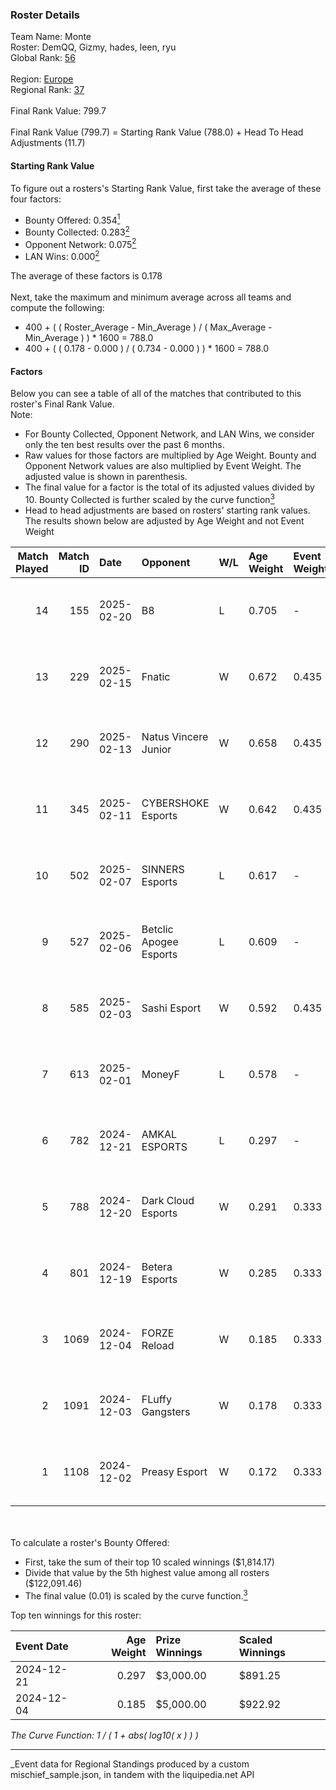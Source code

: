 ### Roster Details<br />
Team Name: Monte<br />
Roster: DemQQ, Gizmy, hades, leen, ryu<br />
Global Rank: [56](../../standings_global_2025_05_05.md)<br />
<br />
Region: [Europe]( ../../standings_europe_2025_05_05.md)<br />
Regional Rank: [37]( ../../standings_europe_2025_05_05.md)<br />
<br />
Final Rank Value:  799.7<br />
<br />
Final Rank Value (799.7) = Starting Rank Value (788.0) + Head To Head Adjustments (11.7)<br />

#### Starting Rank Value<br />
To figure out a rosters's Starting Rank Value, first take the average of these four factors:<br />
- Bounty Offered: 0.354[<sup>1</sup>](#table2)
- Bounty Collected: 0.283[<sup>2</sup>](#table1)
- Opponent Network: 0.075[<sup>2</sup>](#table1)
- LAN Wins: 0.000[<sup>2</sup>](#table1)

The average of these factors is 0.178<br />
<br />
Next, take the maximum and minimum average across all teams and compute the following:<br />
- 400 + ( ( Roster_Average - Min_Average ) / ( Max_Average - Min_Average ) ) * 1600 = 788.0
- 400 + ( ( 0.178 - 0.000 ) / ( 0.734 - 0.000 ) ) * 1600 = 788.0


#### Factors<br />
Below you can see a table of all of the matches that contributed to this roster's Final Rank Value.<br />
Note:<br />

- For Bounty Collected, Opponent Network, and LAN Wins, we consider only the ten best results over the past 6 months.
- Raw values for those factors are multiplied by Age Weight. Bounty and Opponent Network values are also multiplied by Event Weight. The adjusted value is shown in parenthesis.
- The final value for a factor is the total of its adjusted values divided by 10. Bounty Collected is further scaled by the curve function[<sup>3</sup>](#curveFunction)
- Head to head adjustments are based on rosters' starting rank values. The results shown below are adjusted by Age Weight and not Event Weight
<span id="table1"></span><br />


| Match Played | Match ID | Date       | Opponent               | W/L | Age Weight | Event Weight | Bounty Collected | Opponent Network | LAN Wins  | H2H Adj. | Roster                           |
| -: | -: | :- | :- | :- | :- | :- | :- | :- | :- | -: | :- |
|           14 |      155 | 2025-02-20 | B8                     | L   | 0.705      | -            | -                | -                | -         |    -6.37 | DemQQ, Gizmy, hades, leen, ryu   |
|           13 |      229 | 2025-02-15 | Fnatic                 | W   | 0.672      | 0.435        | 0.021 (0.006)    | 0.443 (0.129)    | 0 (0.000) |    13.35 | DemQQ, dycha, Gizmy, hades, ryu  |
|           12 |      290 | 2025-02-13 | Natus Vincere Junior   | W   | 0.658      | 0.435        | 0.057 (0.016)    | 0.572 (0.164)    | 0 (0.000) |    11.84 | DemQQ, dycha, Gizmy, hades, ryu  |
|           11 |      345 | 2025-02-11 | CYBERSHOKE Esports     | W   | 0.642      | 0.435        | 0.014 (0.004)    | 1.000 (0.279)    | 0 (0.000) |    10.89 | DemQQ, dycha, Gizmy, hades, ryu  |
|           10 |      502 | 2025-02-07 | SINNERS Esports        | L   | 0.617      | -            | -                | -                | -         |    -9.66 | DemQQ, dycha, Gizmy, hades, ryu  |
|            9 |      527 | 2025-02-06 | Betclic Apogee Esports | L   | 0.609      | -            | -                | -                | -         |    -8.73 | DemQQ, dycha, Gizmy, hades, ryu  |
|            8 |      585 | 2025-02-03 | Sashi Esport           | W   | 0.592      | 0.435        | 0.003 (0.001)    | 0.498 (0.128)    | 0 (0.000) |     9.94 | DemQQ, dycha, Gizmy, hades, ryu  |
|            7 |      613 | 2025-02-01 | MoneyF                 | L   | 0.578      | -            | -                | -                | -         |   -14.70 | DemQQ, dycha, Gizmy, hades, ryu  |
|            6 |      782 | 2024-12-21 | AMKAL ESPORTS          | L   | 0.297      | -            | -                | -                | -         |    -5.50 | fnl, Gizmy, leen, ryu, shield    |
|            5 |      788 | 2024-12-20 | Dark Cloud Esports     | W   | 0.291      | 0.333        | 0.011 (0.001)    | 0.222 (0.022)    | 0 (0.000) |     3.60 | fnl, Gizmy, leen, ryu, shield    |
|            4 |      801 | 2024-12-19 | Betera Esports         | W   | 0.285      | 0.333        | 0.000 (0.000)    | 0.028 (0.003)    | 0 (0.000) |     0.90 | AiyvaN, Gizmy, leen, ryu, shield |
|            3 |     1069 | 2024-12-04 | FORZE Reload           | W   | 0.185      | 0.333        | 0.015 (0.001)    | 0.070 (0.004)    | 0 (0.000) |     2.28 | fnl, Gizmy, leen, ryu, shield    |
|            2 |     1091 | 2024-12-03 | FLuffy Gangsters       | W   | 0.178      | 0.333        | 0.002 (0.000)    | 0.209 (0.012)    | 0 (0.000) |     1.90 | fnl, Gizmy, leen, ryu, shield    |
|            1 |     1108 | 2024-12-02 | Preasy Esport          | W   | 0.172      | 0.333        | 0.007 (0.000)    | 0.207 (0.012)    | 0 (0.000) |     1.95 | fnl, Gizmy, leen, ryu, shield    |

<br />
<span id="table2"></span><br />
To calculate a roster's Bounty Offered:<br />

- First, take the sum of their top 10 scaled winnings ($1,814.17)
- Divide that value by the 5th highest value among all rosters ($122,091.46)
- The final value (0.01) is scaled by the curve function.[<sup>3</sup>](#curveFunction)

Top ten winnings for this roster:<br />

| Event Date | Age Weight | Prize Winnings | Scaled Winnings |
| :- | -: | :- | :- |
| 2024-12-21 |      0.297 | $3,000.00      | $891.25         |
| 2024-12-04 |      0.185 | $5,000.00      | $922.92         |


<span id="curveFunction"></span>_The Curve Function: 1 / ( 1 + abs( log10( x ) ) )_<br />

---
_Event data for Regional Standings produced by a custom mischief_sample.json, in tandem with the liquipedia.net API<br />
